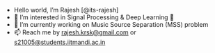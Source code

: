 - Hello world, I’m Rajesh [@its-rajesh]
- 👀 I’m interested in Signal Processing & Deep Learning 💞️
- 🌱 I’m currently working on Music Source Separation (MSS) problem
- 📫 Reach me by rajesh.krsk@gmail.com or s21005@students.iitmandi.ac.in

<!---
its-rajesh/its-rajesh is a ✨ special ✨ repository because its `README.md` (this file) appears on your GitHub profile.
You can click the Preview link to take a look at your changes.
--->
